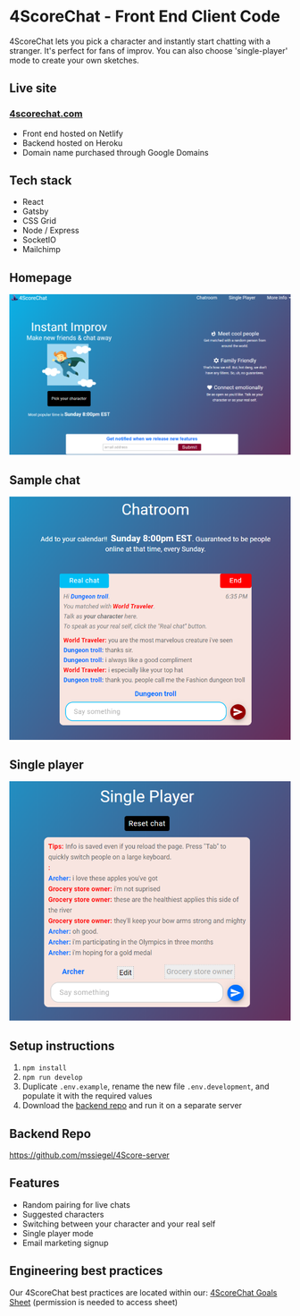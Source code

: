 # 4ScoreChat - Front End Client Code

4ScoreChat lets you pick a character and instantly start chatting with a stranger. It's perfect for fans of improv. You can also choose 'single-player' mode to create your own sketches.

## Live site

### [4scorechat.com](https://www.4scorechat.com/)

- Front end hosted on Netlify
- Backend hosted on Heroku
- Domain name purchased through Google Domains

## Tech stack

- React
- Gatsby
- CSS Grid
- Node / Express
- SocketIO
- Mailchimp

## Homepage

![4ScoreChat Homepage](./src/images/readme/homepage.png)

## Sample chat

![Sample chat](./src/images/readme/sample-chat.png)

## Single player

![Single player](./src/images/readme/single-player.png)

## Setup instructions

1. `npm install`
2. `npm run develop`
3. Duplicate `.env.example`, rename the new file `.env.development`, and populate it with the required values
4. Download the [backend repo](https://github.com/mssiegel/4Score-server) and run it on a separate server

## Backend Repo

https://github.com/mssiegel/4Score-server

## Features

- Random pairing for live chats
- Suggested characters
- Switching between your character and your real self
- Single player mode
- Email marketing signup

## Engineering best practices

Our 4ScoreChat best practices are located within our: [4ScoreChat Goals Sheet](https://docs.google.com/spreadsheets/d/1PkG1mRXymWYBgnN4pESpvPua2qOoHGQWorhFzF63ATo) (permission is needed to access sheet)
